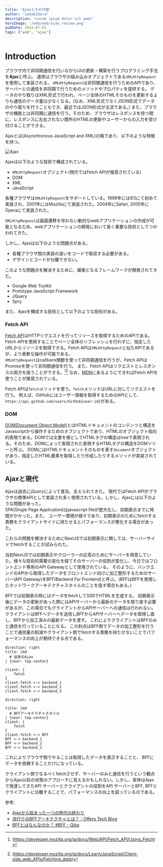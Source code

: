 ```yaml
---
title: 'Ajaxとその代替'
author: "sakakibara"
description: 'Lorem ipsum dolor sit amet'
heroImage: '/web/web/ajax_review.png'
pubDate: 2024-07-01
tags: ["web", "ajax"]
---
```


# Introduction
ブラウザ内で非同期通信を行いながらUIの更新・構築を行うプログラミング手法を**Ajax**と呼ぶ。
通常はブラウザの組み込みオブジェクトである`XMLHttpRequest`を使用して実装される。
`XMLHttpRequest`は非同期通信を行うためのAPIであり、サーバーとの通信を非同期で行うためのメソッドやプロパティを提供する。
データのやり取りはXML形式で行われ、ページ全体のHTMLそのものを更新するよりも通信のデータ量は少なくなる。(なお、XML形式でなくJSON形式でデータのやり取りを行うこともでき、最近ではJSON形式が主流である。)
また、ブラウザの機能とは非同期に通信を行う。そのため、ブラウザはレスポンスを待つ間に、レスポンスに左右されない箇所のHTMLの更新やユーザーからの入力を受け付けることができる。

Ajaxとは(Asynchronous JavaScript and XML)の略であり、以下のような特徴を持つ。

![Ajax](https://upload.wikimedia.org/wikipedia/commons/0/0b/Ajax-vergleich-en.svg)

Ajaxは以下のような技術で構成されている。
- `XMLHttpRequest`オブジェクト(現代ではFetch APIが推奨されている)
- DOM
- XML
- JavaScript

各種ブラウザは`XMLHttpRequest`をサポートしている。1999年にはIE5にて初めて実装され、2001年にはMozillaにて実装された。2004年にSafari, 2005年にOperaにて実装された。

`XMLHttpRequest`は画面遷移を伴わない動的なwebアプリケーションの作成が可能となるため、webアプリケーションの開発において長く重要な技術としてつかわれてきた。

しかし、Ajaxは以下のような問題点がある。

- 各種ブラウザ間の実装の違いをコードで吸収する必要がある。
- デザインとコードが分離できない。

このような問題点を解決するために、緩衝となるフレームワークが開発されてきた。
- Google Web Toolkit
- Prototype JavaScript Framework
- JQuery
- Spry

また、Ajaxを構成する技術として以下のような技術がある。

### Fetch API
[Fetch API](https://developer.mozilla.org/ja/docs/Web/API/Fetch_API)はHTTPリクエストを行ってリソースを取得するためのAPIである。Fetch APIを使用することでページ全体のリフレッシュを行わずに、指定したURLからリソースを取得できる。Fetch APIは`XMLHttpRequest`と似たAPIであるが、より柔軟な操作が可能である。  
`XMLHttpRequest`はcallback関数を使って非同期通信を行うが、Fetch APIはPromiseを使って非同期通信を行う。
また、Fetch APIはリクエストとレスポンスの両方を扱うことができる。[^1][^2]
なお、[MDN](https://developer.mozilla.org/ja/docs/Learn/JavaScript/Client-side_web_APIs/Fetching_data#xmlhttprequest_api)にあるようにできればFetch APIを使うことが推奨されている。

Fetch APIは`fetch`メソッドを使う。`fetch`メソッドはURLに対してリクエストを行う。
例えば、GitHubにはユーザー情報を取得するためのAPIとして、
`https://api.github.com/users/GitHub{user-id}`がある。

[^1]: (https://developer.mozilla.org/ja/docs/Web/API/Fetch_API/Using_Fetch)
[^2]: (https://developer.mozilla.org/ja/docs/Learn/JavaScript/Client-side_web_APIs/Fetching_data)


### DOM
[DOM(Document Object Model)](https://developer.mozilla.org/ja/docs/Web/API/Document_Object_Model/Introduction)とはHTMLドキュメントのコンテンツと構造をJavascriptから操作するためのオブジェクトであり、HTMLのオブジェクト指向的表現である。DOMでは文書を根としてHTMLタグの構造はtreeで表現される。そのため、DOMによって表現された表現するHTMLタグの構造をDOMツリーと呼ぶ。
DOMにはHTMLドキュメントそのものを表す`document`オブジェクトがあり、指定したHTML要素を取得したり作成したりするメソッドが実装されている。

## Ajaxと現代
Ajaxは過去にjQueryによって普及、支えられてきた。
現代ではFetch APIがブラウザの標準APIとして実装され多く使用されている。しかし、Ajaxには以下のような問題があった。  
SPA(Single Page Application)はjavascript fileが肥大化し、初期表示までに時間がかかった。また、
ユーザー環境が様々であり、初期表示のためにfetchする責務をクライアントサイドに持たせるとパフォーマンスが悪化する場合があった。

これらの問題を解決するためにNextJSでは初期表示に関しては、サーバーサイドでfetchすることが試みられた。

当初NextJSでは初期表示やクローラーの応答のためにサーバーを用意していた。様々な技術的需要の変化を経てそのサーバーの役割が変化し、今日ではフロントエンド専用のAPI Gatewayとして使用されている。
そのように、バックエンドのAPIから取得したデータをフロントエンド向けに加工整形するためのサーバー(API Gateway)をBFF(Backend For Frontend)と呼ぶ。(BFFはBFFを使用したネットワークアーキテクチャスタイルのことを指す場合もある。)

BFFでは初期表示時にはデータをfetchしてSSRでHTMLを生成する。
初期表示後にデータの更新があった際にはAPIサーバーから最新のデータを取り直す必要があるが、この場合でもクライアントからAPIサーバーへの通信は行われない。クライアントはBFFへデータを送信しBFFからAPIサーバーへデータを取得し直し、BFFから加工済みの最新データを渡す。
これによりクライアントはBFFのみと通信を行っていることになる。
この利点はBFF側でデータの加工整形を行うことで通信量の削減やクライアント側でfetchする責務を持たせないことでパフォーマンスの向上が期待できる点である。
```d2
direction: right
title: |md
  # 従来のAjax
| {near: top-center}

client: {
    fetch
}
client.fetch <-> backend_1
client.fetch <-> backend_2
client.fetch <-> backend_3
```


```d2
direction: right

title: |md
  # BFFアーキテクチャスタイル
| {near: top-center}
client: {
    fetch
}
client.fetch <-> BFF
BFF <-> backend_1
BFF <-> backend_2
BFF <-> backend_3
```

これによりブラウザ側でやることは取得したデータを表示することと、
BFFにデータを依頼することだけになっている。

クライアント側でなるべくfetchさせず、サーバーのみと通信を行うという観点からAjax以前の状態のアプローチに見えるかもしれない。しかし、実体はAjaxで発達してきたAPI サーバーとクライアントの役割をAPI サーバーとBFF, BFFとクライアントに分離することで、パフォーマンスの向上を図っているのである。


参考:
- [Ajaxから始まった一つの時代の終わり](https://zenn.dev/monicle/articles/the-end-of-the-ajax-heyday)
- [流行りのBFFアーキテクチャとは？｜Offers Tech Blog](https://zenn.dev/overflow_offers/articles/20220418-what-is-bff-architecture)
- [BFFとはなんなのか？ #BFF - Qiita](https://qiita.com/souhei-etou/items/d5de99bb8cba1c59d393)

